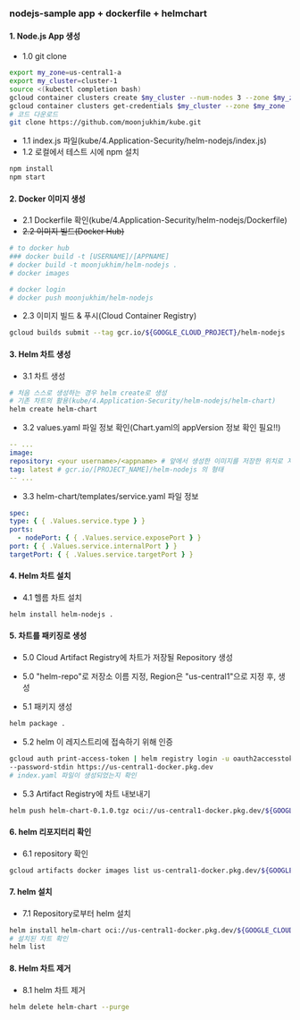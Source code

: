 ### nodejs-sample app + dockerfile + helmchart

#### 1. Node.js App 생성

- 1.0 git clone

```bash
export my_zone=us-central1-a
export my_cluster=cluster-1
source <(kubectl completion bash)
gcloud container clusters create $my_cluster --num-nodes 3 --zone $my_zone --enable-ip-alias
gcloud container clusters get-credentials $my_cluster --zone $my_zone
# 코드 다운로드
git clone https://github.com/moonjukhim/kube.git
```

- 1.1 index.js 파일(kube/4.Application-Security/helm-nodejs/index.js)
- 1.2 로컬에서 테스트 시에 npm 설치

```bash
npm install
npm start
```

#### 2. Docker 이미지 생성

- 2.1 Dockerfile 확인(kube/4.Application-Security/helm-nodejs/Dockerfile)
- ~~2.2 이미지 빌드(Docker Hub)~~

```bash
# to docker hub
### docker build -t [USERNAME]/[APPNAME]
# docker build -t moonjukhim/helm-nodejs .
# docker images

# docker login
# docker push moonjukhim/helm-nodejs
```

- 2.3 이미지 빌드 & 푸시(Cloud Container Registry)

```bash
gcloud builds submit --tag gcr.io/${GOOGLE_CLOUD_PROJECT}/helm-nodejs .
```

#### 3. Helm 차트 생성

- 3.1 차트 생성

```bash
# 처음 스스로 생성하는 경우 helm create로 생성
# 기존 차트의 활용(kube/4.Application-Security/helm-nodejs/helm-chart)
helm create helm-chart
```

- 3.2 values.yaml 파일 정보 확인(Chart.yaml의 appVersion 정보 확인 필요!!)

```yaml
-- ...
image:
repository: <your username>/<appname> # 앞에서 생성한 이미지를 저장한 위치로 지정
tag: latest # gcr.io/[PROJECT_NAME]/helm-nodejs 의 형태
-- ...
```

- 3.3 helm-chart/templates/service.yaml 파일 정보

```yaml
spec:
type: { { .Values.service.type } }
ports:
  - nodePort: { { .Values.service.exposePort } }
port: { { .Values.service.internalPort } }
targetPort: { { .Values.service.targetPort } }
```

#### 4. Helm 차트 설치

- 4.1 헬름 차트 설치

```bash
helm install helm-nodejs .
```

#### 5. 차트를 패키징로 생성

- 5.0 Cloud Artifact Registry에 차트가 저장될 Repository 생성
- 5.0 "helm-repo"로 저장소 이름 지정, Region은 "us-central1"으로 지정 후, 생성

- 5.1 패키지 생성

```bash
helm package .
```

- 5.2 helm 이 레지스트리에 접속하기 위해 인증

```bash
gcloud auth print-access-token | helm registry login -u oauth2accesstoken \
--password-stdin https://us-central1-docker.pkg.dev
# index.yaml 파일이 생성되었는지 확인
```

- 5.3 Artifact Registry에 차트 내보내기

```bash
helm push helm-chart-0.1.0.tgz oci://us-central1-docker.pkg.dev/${GOOGLE_CLOUD_PROJECT}/helm-repo
```

#### 6. helm 리포지터리 확인

- 6.1 repository 확인

```bash
gcloud artifacts docker images list us-central1-docker.pkg.dev/${GOOGLE_CLOUD_PROJECT}/helm-repo
```

#### 7. helm 설치

- 7.1 Repository로부터 helm 설치

```bash
helm install helm-chart oci://us-central1-docker.pkg.dev/${GOOGLE_CLOUD_PROJECT}/helm-repo/helm-chart --version 0.1.0
# 설치된 차트 확인
helm list
```

#### 8. Helm 차트 제거

- 8.1 helm 차트 제거

```bash
helm delete helm-chart --purge
```
